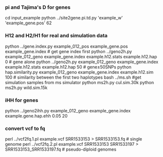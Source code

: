 ### pi and Tajima's D for genes 
cd input_example
python ../site2gene.pi.td.py 'example_w' 'example_gene.pos' 62

### H12 and H2/H1 for real and simulation data 
python ../gene.index.py example_012_pos example_gene.pos example_gene.index # get gene index first
python ../geno2h.py example_012_geno example_gene.index example.h12.stats example.h12.hap 0  # gene alone
python ../geno2h.py example_012_geno example_gene.index example.h12.stats example.h12.hap 50 # gene±50SNPs
python hap.similarity.py example_012_geno example_gene.index example.h12.sim 100 # similarity between the first two haplotypes
bash ../ms.sh #get simulation samples from ms simulator
python ms2h.py cul.sim.30k
python ms2h.py wild.sim.15k

### iHH for genes
python ../geno2ihh.py example_012_geno example_gene.index example.gene.hap.ehh 0.05 20 

### convert vcf to fq 
perl ../vcf2fq.1.pl example.vcf SRR1533153 > SRR1533153.fq  # single genome
perl ../vcf2fq.2.pl example.vcf SRR1533153 SRR1533197 > SRR1533153_SRR1533197.fq # pseudo-diploid genomes

